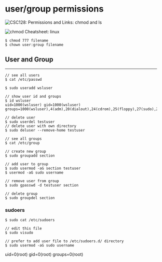 # user/group permissions

![CSC128: Permissions and Links: chmod and ls](https://lh3.googleusercontent.com/proxy/V7hwIfKIr9o3K3B-L86kBq-amGBfHzr0hx27acIsKYGkwRr91hIuaR6pQ3B6PKhjUInM6Phx6\_dYrMLD0xtyaipwuHgh59u2QyMwp3g\_cXqvenLNOjlm-g)

![chmod Cheatsheet: linux](https://i.redd.it/vkxuqbatopk21.png)

```
$ chmod 777 filename
$ chown user:group filename
```

## User and Group

***

```
// see all users
$ cat /etc/passwd

$ sudo useradd wsluser

// show user id and groups
$ id wsluser 
uid=1000(wsluser) gid=1000(wsluser) groups=1000(wsluser),4(adm),20(dialout),24(cdrom),25(floppy),27(sudo),29(audio),30(dip),44(video),46(plugdev),117(netdev),1001(docker)

// delete user
$ sudo userdel testuser
// delete user with own directory
$ sudo deluser --remove-home testuser
```

```
// see all groups
$ cat /etc/group

// create new group
$ sudo groupadd section

// add user to group
$ sudo usermod -aG section testuser
$ usermod -aG sudo username

// remove user from group
$ sudo gpasswd -d testuser section

// delete group
$ sudo groupdel section
```

### sudoers

```
$ sudo cat /etc/sudoers

// edit this file
$ sudo visudo

// prefer to add user file to /etc/sudoers.d/ directory
$ sudo usermod -aG sudo username
```

uid=0(root) gid=0(root) groups=0(root)
